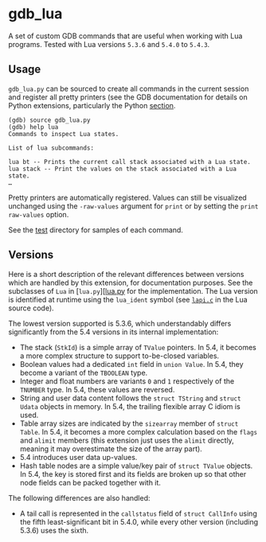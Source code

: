 gdb_lua
=======

A set of custom GDB commands that are useful when working with Lua programs.
Tested with Lua versions `5.3.6` and `5.4.0` to `5.4.3`.

Usage
-----

`gdb_lua.py` can be sourced to create all commands in the current session and
register all pretty printers (see the GDB documentation for details on Python
extensions, particularly the Python
[section](https://sourceware.org/gdb/current/onlinedocs/gdb/Python.html).

```
(gdb) source gdb_lua.py
(gdb) help lua
Commands to inspect Lua states.

List of lua subcommands:

lua bt -- Prints the current call stack associated with a Lua state.
lua stack -- Print the values on the stack associated with a Lua state.
…
```

Pretty printers are automatically registered.  Values can still be visualized
unchanged using the `-raw-values` argument for `print` or by setting the `print
raw-values` option.

See the [test](./test) directory for samples of each command.

Versions
--------

Here is a short description of the relevant differences between versions which
are handled by this extension, for documentation purposes.  See the subclasses
of `Lua` in [`lua.py`][[lua.py] for the implementation.  The Lua version is
identified at runtime using the `lua_ident` symbol (see [`lapi.c`][lapi.c] in
the Lua source code).

The lowest version supported is 5.3.6, which understandably differs
significantly from the 5.4 versions in its internal implementation:

- The stack (`StkId`) is a simple array of `TValue` pointers.  In 5.4, it
  becomes a more complex structure to support to-be-closed variables.
- Boolean values had a dedicated `int` field in `union Value`.  In 5.4, they
  become a variant of the `TBOOLEAN` type.
- Integer and float numbers are variants `0` and `1` respectively of the
  `TNUMBER` type.  In 5.4, these values are reversed.
- String and user data content follows the `struct TString` and `struct Udata`
  objects in memory.  In 5.4, the trailing flexible array C idiom is used.
- Table array sizes are indicated by the `sizearray` member of `struct Table`.
  In 5.4, it becomes a more complex calculation based on the `flags` and
  `alimit` members (this extension just uses the `alimit` directly, meaning it
  may overestimate the size of the array part).
- 5.4 introduces user data up-values.
- Hash table nodes are a simple value/key pair of `struct TValue` objects.  In
  5.4, the key is stored first and its fields are broken up so that other node
  fields can be packed together with it.

The following differences are also handled:

- A tail call is represented in the `callstatus` field of `struct CallInfo`
  using the fifth least-significant bit in 5.4.0, while every other version
  (including 5.3.6) uses the sixth.

[lapi.c]: https://github.com/lua/lua/blob/master/lapi.c
[lua.py]: ./gdb_lua/lua.py
